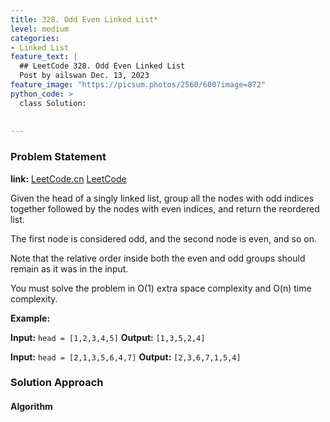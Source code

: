 ```yaml
---
title: 328. Odd Even Linked List*
level: medium
categories:
- Linked List
feature_text: |
  ## LeetCode 328. Odd Even Linked List
  Post by ailswan Dec. 13, 2023
feature_image: "https://picsum.photos/2560/600?image=872"
python_code: >
  class Solution:
      
         
---
```


### Problem Statement
**link:**
[LeetCode.cn](https://leetcode.cn/problems/odd-even-linked-list/)
[LeetCode](https://leetcode.com/problems/odd-even-linked-list/)

Given the head of a singly linked list, group all the nodes with odd indices together followed by the nodes with even indices, and return the reordered list.

The first node is considered odd, and the second node is even, and so on.

Note that the relative order inside both the even and odd groups should remain as it was in the input.

You must solve the problem in O(1) extra space complexity and O(n) time complexity.

 
**Example:**

**Input:** `head = [1,2,3,4,5]`
**Output:** `[1,3,5,2,4]`
 
**Input:** `head = [2,1,3,5,6,4,7]`
**Output:** `[2,3,6,7,1,5,4]`

### Solution Approach
 

#### Algorithm
 